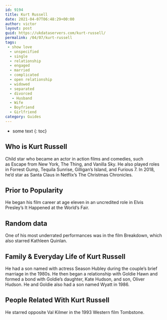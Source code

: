 ```yaml
---
id: 9194
title: Kurt Russell
date: 2021-04-07T06:48:29+00:00
author: victor
layout: post
guid: https://ukdataservers.com/kurt-russell/
permalink: /04/07/kurt-russell
tags:
 - show love
  - unspecified
  - single
  - relationship
  - engaged
  - married
  - complicated
  - open relationship
  - widowed
  - separated
  - divorced
   - Husband
  - Wife
  - Boyfriend
  - Girlfriend
category: Guides
---
```


* some text
{: toc}


## Who is Kurt Russell



Child star who became an actor in action films and comedies, such as Escape from New York, The Thing, and Vanilla Sky. He also played roles in Forrest Gump, Tequila Sunrise, Gilligan&#8217;s Island, and Furious 7. In 2018, he&#8217;d star as Santa Claus in Netflix&#8217;s The Christmas Chronicles.

                
                
                
## Prior to Popularity



He began his film career at age eleven in an uncredited role in Elvis Presley&#8217;s It Happened at the World&#8217;s Fair. 

                
                
                
## Random data



One of his most underrated performances was in the film Breakdown, which also starred Kathleen Quinlan.

                
                
                
## Family & Everyday Life of Kurt Russell



He had a son named with actress Season Hubley during the couple&#8217;s brief marriage in the 1980s. He then began a relationship with Goldie Hawn and formed a bond with Goldie&#8217;s daughter, Kate Hudson, and son, Oliver Hudson. He and Goldie also had a son named Wyatt in 1986.

                
                
                
## People Related With Kurt Russell



He starred opposite Val Kilmer in the 1993 Western film Tombstone. 

                
              
            
          
          
          
